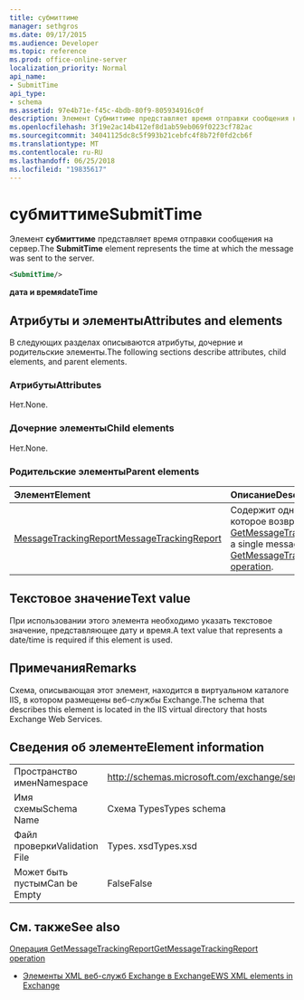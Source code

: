 ```yaml
---
title: субмиттиме
manager: sethgros
ms.date: 09/17/2015
ms.audience: Developer
ms.topic: reference
ms.prod: office-online-server
localization_priority: Normal
api_name:
- SubmitTime
api_type:
- schema
ms.assetid: 97e4b71e-f45c-4bdb-80f9-805934916c0f
description: Элемент Субмиттиме представляет время отправки сообщения на сервер.
ms.openlocfilehash: 3f19e2ac14b412ef8d1ab59eb069f0223cf782ac
ms.sourcegitcommit: 34041125dc8c5f993b21cebfc4f8b72f0fd2cb6f
ms.translationtype: MT
ms.contentlocale: ru-RU
ms.lasthandoff: 06/25/2018
ms.locfileid: "19835617"
---
```

# <a name="submittime"></a><span data-ttu-id="faf51-103">субмиттиме</span><span class="sxs-lookup"><span data-stu-id="faf51-103">SubmitTime</span></span>

<span data-ttu-id="faf51-104">Элемент **субмиттиме** представляет время отправки сообщения на сервер.</span><span class="sxs-lookup"><span data-stu-id="faf51-104">The **SubmitTime** element represents the time at which the message was sent to the server.</span></span> 
  
```XML
<SubmitTime/>
```

 <span data-ttu-id="faf51-105">**дата и время**</span><span class="sxs-lookup"><span data-stu-id="faf51-105">**dateTime**</span></span>
## <a name="attributes-and-elements"></a><span data-ttu-id="faf51-106">Атрибуты и элементы</span><span class="sxs-lookup"><span data-stu-id="faf51-106">Attributes and elements</span></span>

<span data-ttu-id="faf51-107">В следующих разделах описываются атрибуты, дочерние и родительские элементы.</span><span class="sxs-lookup"><span data-stu-id="faf51-107">The following sections describe attributes, child elements, and parent elements.</span></span>
  
### <a name="attributes"></a><span data-ttu-id="faf51-108">Атрибуты</span><span class="sxs-lookup"><span data-stu-id="faf51-108">Attributes</span></span>

<span data-ttu-id="faf51-109">Нет.</span><span class="sxs-lookup"><span data-stu-id="faf51-109">None.</span></span>
  
### <a name="child-elements"></a><span data-ttu-id="faf51-110">Дочерние элементы</span><span class="sxs-lookup"><span data-stu-id="faf51-110">Child elements</span></span>

<span data-ttu-id="faf51-111">Нет.</span><span class="sxs-lookup"><span data-stu-id="faf51-111">None.</span></span>
  
### <a name="parent-elements"></a><span data-ttu-id="faf51-112">Родительские элементы</span><span class="sxs-lookup"><span data-stu-id="faf51-112">Parent elements</span></span>

|<span data-ttu-id="faf51-113">**Элемент**</span><span class="sxs-lookup"><span data-stu-id="faf51-113">**Element**</span></span>|<span data-ttu-id="faf51-114">**Описание**</span><span class="sxs-lookup"><span data-stu-id="faf51-114">**Description**</span></span>|
|:-----|:-----|
|[<span data-ttu-id="faf51-115">MessageTrackingReport</span><span class="sxs-lookup"><span data-stu-id="faf51-115">MessageTrackingReport</span></span>](messagetrackingreport.md) <br/> |<span data-ttu-id="faf51-116">Содержит одно сообщение, которое возвращается в [Операция GetMessageTrackingReport](getmessagetrackingreport-operation.md).</span><span class="sxs-lookup"><span data-stu-id="faf51-116">Contains a single message that is returned in a [GetMessageTrackingReport operation](getmessagetrackingreport-operation.md).</span></span>  <br/> |
   
## <a name="text-value"></a><span data-ttu-id="faf51-117">Текстовое значение</span><span class="sxs-lookup"><span data-stu-id="faf51-117">Text value</span></span>

<span data-ttu-id="faf51-118">При использовании этого элемента необходимо указать текстовое значение, представляющее дату и время.</span><span class="sxs-lookup"><span data-stu-id="faf51-118">A text value that represents a date/time is required if this element is used.</span></span>
  
## <a name="remarks"></a><span data-ttu-id="faf51-119">Примечания</span><span class="sxs-lookup"><span data-stu-id="faf51-119">Remarks</span></span>

<span data-ttu-id="faf51-120">Схема, описывающая этот элемент, находится в виртуальном каталоге IIS, в котором размещены веб-службы Exchange.</span><span class="sxs-lookup"><span data-stu-id="faf51-120">The schema that describes this element is located in the IIS virtual directory that hosts Exchange Web Services.</span></span>
  
## <a name="element-information"></a><span data-ttu-id="faf51-121">Сведения об элементе</span><span class="sxs-lookup"><span data-stu-id="faf51-121">Element information</span></span>

|||
|:-----|:-----|
|<span data-ttu-id="faf51-122">Пространство имен</span><span class="sxs-lookup"><span data-stu-id="faf51-122">Namespace</span></span>  <br/> |http://schemas.microsoft.com/exchange/services/2006/types  <br/> |
|<span data-ttu-id="faf51-123">Имя схемы</span><span class="sxs-lookup"><span data-stu-id="faf51-123">Schema Name</span></span>  <br/> |<span data-ttu-id="faf51-124">Схема Types</span><span class="sxs-lookup"><span data-stu-id="faf51-124">Types schema</span></span>  <br/> |
|<span data-ttu-id="faf51-125">Файл проверки</span><span class="sxs-lookup"><span data-stu-id="faf51-125">Validation File</span></span>  <br/> |<span data-ttu-id="faf51-126">Types. xsd</span><span class="sxs-lookup"><span data-stu-id="faf51-126">Types.xsd</span></span>  <br/> |
|<span data-ttu-id="faf51-127">Может быть пустым</span><span class="sxs-lookup"><span data-stu-id="faf51-127">Can be Empty</span></span>  <br/> |<span data-ttu-id="faf51-128">False</span><span class="sxs-lookup"><span data-stu-id="faf51-128">False</span></span>  <br/> |
   
## <a name="see-also"></a><span data-ttu-id="faf51-129">См. также</span><span class="sxs-lookup"><span data-stu-id="faf51-129">See also</span></span>



[<span data-ttu-id="faf51-130">Операция GetMessageTrackingReport</span><span class="sxs-lookup"><span data-stu-id="faf51-130">GetMessageTrackingReport operation</span></span>](getmessagetrackingreport-operation.md)


- [<span data-ttu-id="faf51-131">Элементы XML веб-служб Exchange в Exchange</span><span class="sxs-lookup"><span data-stu-id="faf51-131">EWS XML elements in Exchange</span></span>](ews-xml-elements-in-exchange.md)

